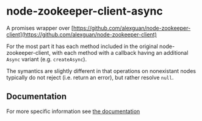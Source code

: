 # node-zookeeper-client-async
A promises wrapper over [https://github.com/alexguan/node-zookeeper-client](https://github.com/alexguan/node-zookeeper-client)

For the most part it has each method included in the original node-zookeeper-client, with
each method with a callback having an additional `Async` variant (e.g. `createAsync`).

The symantics are slightly different in that operations on nonexistant nodes typically do
not reject (i.e. return an error), but rather resolve `null`.

## Documentation
For more specific information see [the documentation](https://cilliemalan.github.io/node-zookeeper-client-async)
